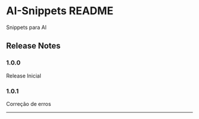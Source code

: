 # AI-Snippets README

Snippets para AI

## Release Notes

### 1.0.0

Release Inicial

### 1.0.1

Correção de erros

-----------------------------------------------------------------------------------------------------------